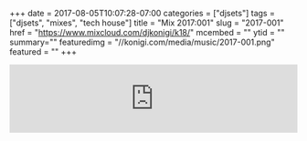 +++
date = 2017-08-05T10:07:28-07:00
categories = ["djsets"]
tags = ["djsets", "mixes", "tech house"]
title = "Mix 2017:001"
slug = "2017-001"
href = "https://www.mixcloud.com/djkonigi/k18/"
mcembed = ""
ytid = ""
summary=""
featuredimg = "//konigi.com/media/music/2017-001.png"
featured = ""
+++

<div class="mix"><div class="embed" >
<iframe width="100%" height="120" src="https://www.mixcloud.com/widget/iframe/?hide_cover=1&dark=1&feed=%2Fdjkonigi%2Fk18%2F" frameborder="0" ></iframe>
</div></div>

